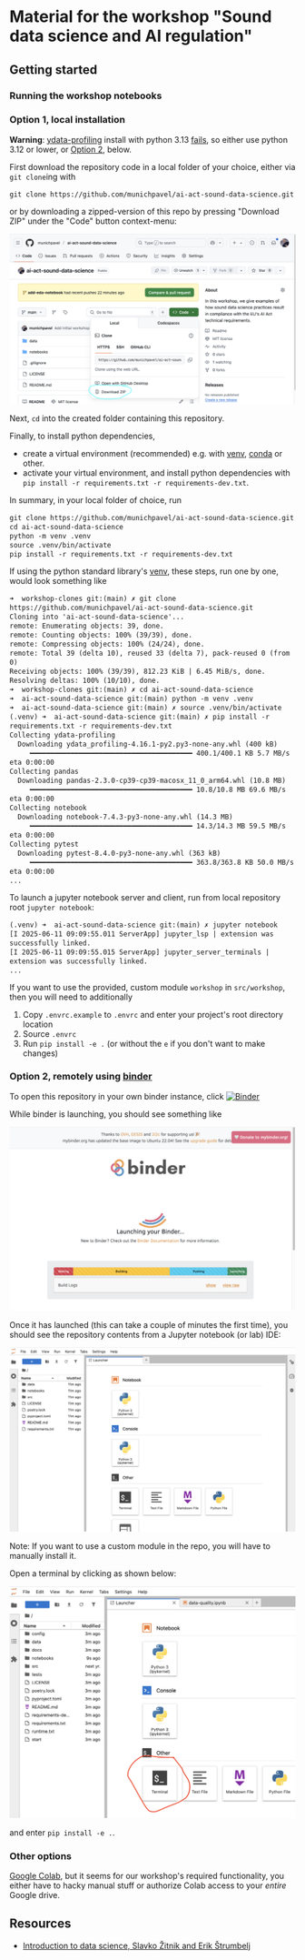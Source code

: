 # Material for the workshop "Sound data science and AI regulation"

## Getting started

### Running the workshop notebooks

### Option 1, local installation

**Warning**: [ydata-profiling](https://docs.profiling.ydata.ai/latest/) install with python 3.13 [fails](https://github.com/munichpavel/ai-act-sound-data-science/actions/runs/15579643423/job/43871658179), so either use python 3.12 or lower, or [Option 2](#option-2-remotely-using-binder), below.

First download the repository code in a local folder of your choice, either via `git clone`ing with

```shell
git clone https://github.com/munichpavel/ai-act-sound-data-science.git
```

or by downloading a zipped-version of this repo by pressing "Download ZIP" under the "Code" button context-menu:

![download-button](docs/graphics/repo-download.png)

Next, `cd` into the created folder containing this repository.

Finally, to install python dependencies,

* create a virtual environment (recommended)  e.g. with [venv](https://docs.python.org/3/library/venv.html), [conda](https://docs.conda.io/en/latest/) or other.
* activate your virtual environment, and install python dependencies with `pip install -r requirements.txt -r requirements-dev.txt`.

In summary, in your local folder of choice, run

```shell
git clone https://github.com/munichpavel/ai-act-sound-data-science.git
cd ai-act-sound-data-science
python -m venv .venv
source .venv/bin/activate
pip install -r requirements.txt -r requirements-dev.txt
```

If using the python standard library's [venv](https://docs.python.org/3/library/venv.html), these steps, run one by one, would look something like

```shell
➜  workshop-clones git:(main) ✗ git clone https://github.com/munichpavel/ai-act-sound-data-science.git
Cloning into 'ai-act-sound-data-science'...
remote: Enumerating objects: 39, done.
remote: Counting objects: 100% (39/39), done.
remote: Compressing objects: 100% (24/24), done.
remote: Total 39 (delta 10), reused 33 (delta 7), pack-reused 0 (from 0)
Receiving objects: 100% (39/39), 812.23 KiB | 6.45 MiB/s, done.
Resolving deltas: 100% (10/10), done.
➜  workshop-clones git:(main) ✗ cd ai-act-sound-data-science
➜  ai-act-sound-data-science git:(main) python -m venv .venv
➜  ai-act-sound-data-science git:(main) ✗ source .venv/bin/activate
(.venv) ➜  ai-act-sound-data-science git:(main) ✗ pip install -r requirements.txt -r requirements-dev.txt
Collecting ydata-profiling
  Downloading ydata_profiling-4.16.1-py2.py3-none-any.whl (400 kB)
     ━━━━━━━━━━━━━━━━━━━━━━━━━━━━━━━━━━━━━━━━ 400.1/400.1 KB 5.7 MB/s eta 0:00:00
Collecting pandas
  Downloading pandas-2.3.0-cp39-cp39-macosx_11_0_arm64.whl (10.8 MB)
     ━━━━━━━━━━━━━━━━━━━━━━━━━━━━━━━━━━━━━━━━ 10.8/10.8 MB 69.6 MB/s eta 0:00:00
Collecting notebook
  Downloading notebook-7.4.3-py3-none-any.whl (14.3 MB)
     ━━━━━━━━━━━━━━━━━━━━━━━━━━━━━━━━━━━━━━━━ 14.3/14.3 MB 59.5 MB/s eta 0:00:00
Collecting pytest
  Downloading pytest-8.4.0-py3-none-any.whl (363 kB)
     ━━━━━━━━━━━━━━━━━━━━━━━━━━━━━━━━━━━━━━━━ 363.8/363.8 KB 50.0 MB/s eta 0:00:00
...
```

To launch a jupyter notebook server and client, run from local repository root `jupyter notebook`:

```shell
(.venv) ➜  ai-act-sound-data-science git:(main) ✗ jupyter notebook
[I 2025-06-11 09:09:55.011 ServerApp] jupyter_lsp | extension was successfully linked.
[I 2025-06-11 09:09:55.015 ServerApp] jupyter_server_terminals | extension was successfully linked.
...
```

If you want to use the provided, custom module `workshop` in `src/workshop`, then you will need to additionally

1. Copy `.envrc.example` to `.envrc` and enter your project's root directory location
1. Source `.envrc`
1. Run `pip install -e .` (or without the `e` if you don't want to make changes)

### Option 2, remotely using [binder](https://mybinder.readthedocs.io/en/latest/index.html#)


To open this repository in your own binder instance, click
[![Binder](https://mybinder.org/badge_logo.svg)](https://mybinder.org/v2/gh/munichpavel/ai-act-sound-data-science.git)

While binder is launching, you should see something like

![binder launching](docs/graphics/binder-launching.png)

Once it has launched (this can take a couple of minutes the first time), you should see the repository contents from a Jupyter notebook (or lab) IDE:

![binder launched](docs/graphics/binder-launched.png)

Note: If you want to use a custom module in the repo, you will have to manually install it.

Open a terminal by clicking as shown below:

![terminal launcher](docs/graphics/2025-06-18-launcher-terminal.png)

and enter `pip install -e .`.

### Other options

[Google Colab](https://colab.research.google.com), but it seems for our workshop's required functionality, you either have to hacky manual stuff or authorize Colab access to your *entire* Google drive.

## Resources

* [Introduction to data science, Slavko Žitnik and Erik Štrumbelj](https://fri-datascience.github.io/course_ids/handbook/)